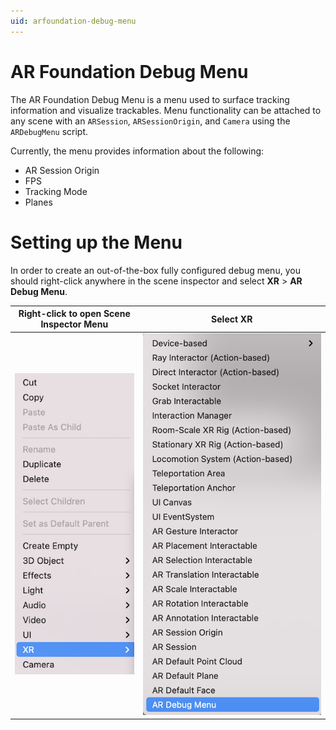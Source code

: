 ```yaml
---
uid: arfoundation-debug-menu
---
```


# AR Foundation Debug Menu

The AR Foundation Debug Menu is a menu used to surface tracking information and visualize trackables. Menu functionality can be attached to any scene with an `ARSession`, `ARSessionOrigin`, and `Camera` using the `ARDebugMenu` script.

Currently, the menu provides information about the following:
- AR Session Origin
- FPS
- Tracking Mode
- Planes

# Setting up the Menu

In order to create an out-of-the-box fully configured debug menu, you should right-click anywhere in the scene inspector and select **XR** &gt; **AR Debug Menu**.

Right-click to open Scene Inspector Menu       |  Select XR
:-------------------------:|:-------------------------:
![Scene Inspector Menu](images/ar-debug-menu-xr.png "Select XR")  |  ![XR Submenu](images/ar-debug-menu-scene-inspector.png "Select ARDebugMenu")
